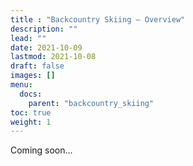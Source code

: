 ```yaml
---
title : "Backcountry Skiing — Overview"
description: ""
lead: ""
date: 2021-10-09
lastmod: 2021-10-08
draft: false
images: []
menu:
  docs:
    parent: "backcountry_skiing"
toc: true
weight: 1
---
```


<link href="../../../style.css" rel="stylesheet"></link>

Coming soon...